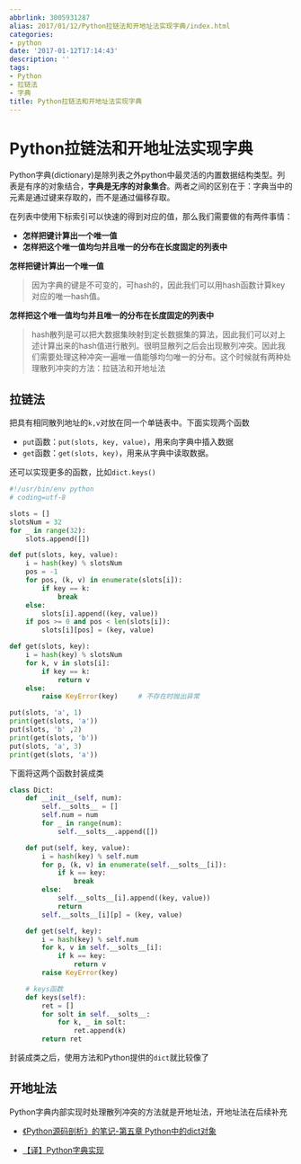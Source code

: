```yaml
---
abbrlink: 3005931287
alias: 2017/01/12/Python拉链法和开地址法实现字典/index.html
categories:
- python
date: '2017-01-12T17:14:43'
description: ''
tags:
- Python
- 拉链法
- 字典
title: Python拉链法和开地址法实现字典
---
```










# Python拉链法和开地址法实现字典

Python字典(dictionary)是除列表之外python中最灵活的内置数据结构类型。列表是有序的对象结合，**字典是无序的对象集合**。两者之间的区别在于：字典当中的元素是通过键来存取的，而不是通过偏移存取。

在列表中使用下标索引可以快速的得到对应的值，那么我们需要做的有两件事情：

- **怎样把键计算出一个唯一值**
- **怎样把这个唯一值均匀并且唯一的分布在长度固定的列表中**

**怎样把键计算出一个唯一值**

>  因为字典的键是不可变的，可hash的，因此我们可以用hash函数计算key对应的唯一hash值。

**怎样把这个唯一值均匀并且唯一的分布在长度固定的列表中**

> hash散列是可以把大数据集映射到定长数据集的算法，因此我们可以对上述计算出来的hash值进行散列。很明显散列之后会出现散列冲突。因此我们需要处理这种冲突一遍唯一值能够均匀唯一的分布。这个时候就有两种处理散列冲突的方法：拉链法和开地址法

<!--more-->

## 拉链法

把具有相同散列地址的`k,v`对放在同一个单链表中。下面实现两个函数

- `put`函数：`put(slots, key, value)`，用来向字典中插入数据
- `get`函数：`get(slots, key)`，用来从字典中读取数据。

还可以实现更多的函数，比如`dict.keys()`

```python
#!/usr/bin/env python
# coding=utf-8

slots = []
slotsNum = 32
for _ in range(32):
    slots.append([])

def put(slots, key, value):
    i = hash(key) % slotsNum
    pos = -1
    for pos, (k, v) in enumerate(slots[i]):
        if key == k:
            break
    else:
        slots[i].append((key, value))
    if pos >= 0 and pos < len(slots[i]):
        slots[i][pos] = (key, value)

def get(slots, key):
    i = hash(key) % slotsNum
    for k, v in slots[i]:
        if key == k:
            return v
    else:
        raise KeyError(key)		# 不存在时抛出异常

put(slots, 'a', 1)
print(get(slots, 'a'))
put(slots, 'b' ,2)
print(get(slots, 'b'))
put(slots, 'a', 3)
print(get(slots, 'a'))
```

下面将这两个函数封装成类

```python
class Dict:
    def __init__(self, num):
        self.__solts__ = []
        self.num = num
        for _ in range(num):
            self.__solts__.append([])

    def put(self, key, value):
        i = hash(key) % self.num
        for p, (k, v) in enumerate(self.__solts__[i]):
            if k == key:
                break
        else:
            self.__solts__[i].append((key, value))
            return
        self.__solts__[i][p] = (key, value)

    def get(self, key):
        i = hash(key) % self.num
        for k, v in self.__solts__[i]:
            if k == key:
                return v
        raise KeyError(key)

    # keys函数
    def keys(self):
        ret = []
        for solt in self.__solts__:
            for k, _ in solt:
                ret.append(k)
        return ret
```

封装成类之后，使用方法和Python提供的`dict`就比较像了

## 开地址法

Python字典内部实现时处理散列冲突的方法就是开地址法，开地址法在后续补充

- [《Python源码剖析》的笔记-第五章 Python中的dict对象](https://book.douban.com/annotation/23775810/)


- [【译】Python字典实现](https://harveyqing.gitbooks.io/python-read-and-write/content/python_advance/python_dict_implementation.html)
